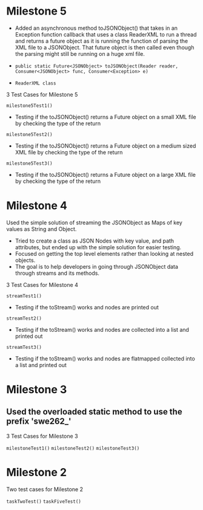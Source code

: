 # Milestone 5

- Added an asynchronous method toJSONObject() that takes in an Exception function callback that uses a class ReaderXML to run a thread and returns a future object as it is running the function of parsing the XML file to a JSONObject. That future object is then called even though the parsing might still be running on a huge xml file.

- ```public static Future<JSONObject> toJSONObject(Reader reader, Consumer<JSONObject> func, Consumer<Exception> e) ```

- ```ReaderXML class```

3 Test Cases for Milestone 5

```milestone5Test1()```
- Testing if the toJSONObject() returns a Future<JSONObject> object on a small XML file by checking the type of the return  

```milestone5Test2()```
- Testing if the toJSONObject() returns a Future<JSONObject> object on a medium sized XML file by checking the type of the return  

```milestone5Test3()```
- Testing if the toJSONObject() returns a Future<JSONObject> object on a large XML file by checking the type of the return  





# Milestone 4

Used the simple solution of streaming the JSONObject as Maps of key values as String and Object.
  - Tried to create a class as JSON Nodes with key value, and path attributes, but ended up with the simple solution for easier testing.
  - Focused on getting the top level elements rather than looking at nested objects.
  - The goal is to help developers in going through JSONObject data through streams and its methods.

3 Test Cases for Milestone 4

```streamTest1()```
- Testing if the toStream() works and nodes are printed out 

```streamTest2()```
- Testing if the toStream() works and nodes are collected into a list and printed out

```streamTest3()```
- Testing if the toStream() works and nodes are flatmapped collected into a list and printed out








# Milestone 3

## Used the overloaded static method to use the prefix 'swe262_'

3 Test Cases for Milestone 3

```milestoneTest1()```
```milestoneTest2()```
```milestoneTest3()```






# Milestone 2



Two test cases for Milestone 2

```taskTwoTest()```
```taskFiveTest()```
